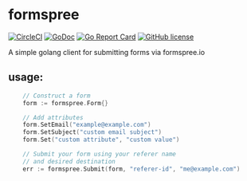 # formspree
[![CircleCI](https://img.shields.io/circleci/project/github/hourglassdesign/formspree.svg)](https://circleci.com/gh/hourglassdesign/formspree)
[![GoDoc](https://godoc.org/github.com/hourglassdesign/formspree?status.svg)](http://godoc.org/github.com/hourglassdesign/formspree)
[![Go Report Card](https://goreportcard.com/badge/github.com/hourglassdesign/formspree)](https://goreportcard.com/report/github.com/hourglassdesign/formspree)
[![GitHub license](https://img.shields.io/badge/license-MIT-blue.svg)](https://raw.githubusercontent.com/hourglassdesign/formspree/master/LICENSE)

A simple golang client for submitting forms via formspree.io

## usage:
```go
    // Construct a form
    form := formspree.Form{}

    // Add attributes
    form.SetEmail("example@example.com")
    form.SetSubject("custom email subject")
    form.Set("custom attribute", "custom value")

    // Submit your form using your referer name 
    // and desired destination
    err := formspree.Submit(form, "referer-id", "me@example.com")
```
